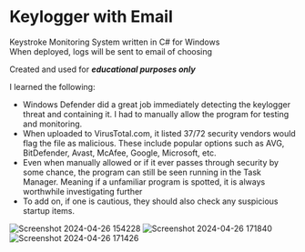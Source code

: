 # Keylogger with Email

Keystroke Monitoring System written in C# for Windows  
When deployed, logs will be sent to email of choosing  

Created and used for _**educational purposes only**_

I learned the following:
 -  Windows Defender did a great job immediately detecting the keylogger threat and containing it. I had to manually allow the program for testing and monitoring.
 -  When uploaded to VirusTotal.com, it listed 37/72 security vendors would flag the file as malicious. These include popular options such as AVG, BitDefender, Avast, McAfee, Google, Microsoft, etc.
 -  Even when manually allowed or if it ever passes through security by some chance, the program can still be seen running in the Task Manager. Meaning if a unfamiliar program is spotted, it is always worthwhile investigating further
 -  To add on, if one is cautious, they should also check any suspicious startup items. 

![Screenshot 2024-04-26 154228](https://github.com/jsmccaffrey/Keylogger-with-Email/assets/84482329/127e3cdd-c881-47be-bb23-dc4eaf5b74aa)
![Screenshot 2024-04-26 171840](https://github.com/jsmccaffrey/Keylogger-with-Email/assets/84482329/89b92169-bd13-47de-999a-b4088d50908c)
![Screenshot 2024-04-26 171426](https://github.com/jsmccaffrey/Keylogger-with-Email/assets/84482329/e5ba5e30-fea2-4fc8-8c9b-a835b88f4a3f)
